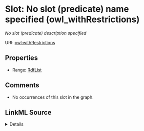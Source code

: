 

# Slot: No slot (predicate) name specified (owl_withRestrictions)


_No slot (predicate) description specified_







URI: [owl:withRestrictions](http://www.w3.org/2002/07/owl#withRestrictions)



<!-- no inheritance hierarchy -->








## Properties

* Range: [RdfList](../classes/RdfList.md)





## Comments

* No occurrences of this slot in the graph.



## LinkML Source

<details>

```yaml
name: owl_withRestrictions
description: No slot (predicate) description specified
title: No slot (predicate) name specified
comments:
- No occurrences of this slot in the graph.
from_schema: sawgraph-kg
rank: 1000
slot_uri: owl:withRestrictions
alias: owl_withRestrictions
union_of:
- '{''domain'': ''rdfs_Datatype''}'
- '{''domain'': ''rdfs_Class''}'
range: rdf_List

```
</details>